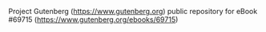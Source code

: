 Project Gutenberg (https://www.gutenberg.org) public repository for
eBook #69715 (https://www.gutenberg.org/ebooks/69715)
